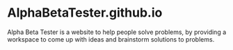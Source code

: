 # AlphaBetaTester.github.io
Alpha Beta Tester is a website to help people solve problems, by providing a workspace to come up with ideas and brainstorm solutions to problems.
